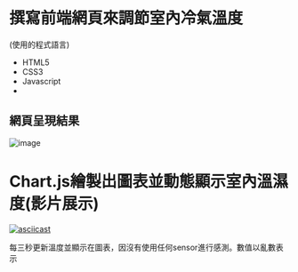 # 撰寫前端網頁來調節室內冷氣溫度
  (使用的程式語言)
   * HTML5  
   * CSS3
   * Javascript
   * 

## 網頁呈現結果

![image](https://user-images.githubusercontent.com/58096503/204079534-82f01b4a-e8c2-484c-8d2a-3d2c874b12d9.png)





# Chart.js繪製出圖表並動態顯示室內溫濕度(影片展示)




[![asciicast](https://www.linkpicture.com/q/chart_10.png)](https://vimeo.com/806268344/f41cc3b090)



每三秒更新溫度並顯示在圖表，因沒有使用任何sensor進行感測。數值以亂數表示
